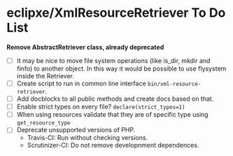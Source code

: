 # eclipxe/XmlResourceRetriever To Do List

**Remove AbstractRetriever class, already deprecated**

- [ ] It may be nice to move file system operations (like is_dir, mkdir and finfo) to another object.
      In this way it would be possible to use flysystem inside the Retriever.
- [ ] Create script to run in common line interface `bin/xml-resource-retriever`.
- [ ] Add docblocks to all public methods and create docs based on that.
- [ ] Enable strict types on every file? `declare(strict_types=1)`
- [ ] When using resources validate that they are of specific type using `get_resource_type`
- [ ] Deprecate unsupported versions of PHP.
    - Travis-CI: Run without checking versions.
    - Scrutinizer-CI: Do not remove developnment dependences.
